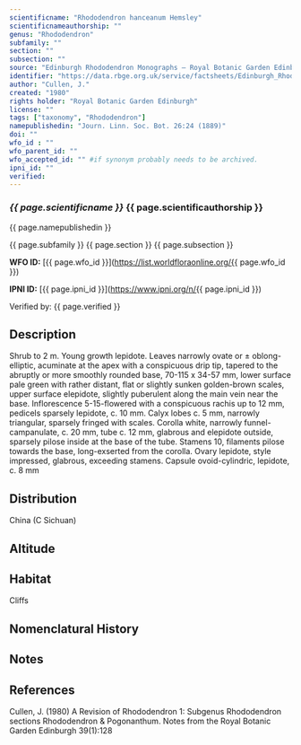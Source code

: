```yaml
---
scientificname: "Rhododendron hanceanum Hemsley"
scientificnameauthorship: ""
genus: "Rhododendron"
subfamily: ""
section: ""
subsection: ""
source: "Edinburgh Rhododendron Monographs – Royal Botanic Garden Edinburgh"
identifier: "https://data.rbge.org.uk/service/factsheets/Edinburgh_Rhododendron_Monographs.xhtml"
author: "Cullen, J."
created: "1980"
rights holder: "Royal Botanic Garden Edinburgh"
license: ""
tags: ["taxonomy", "Rhododendron"]
namepublishedin: "Journ. Linn. Soc. Bot. 26:24 (1889)"
doi: ""
wfo_id : ""
wfo_parent_id: ""
wfo_accepted_id: "" #if synonym probably needs to be archived.                      
ipni_id: ""
verified:
---
```

### _{{ page.scientificname }}_ {{ page.scientificauthorship }}
 {{ page.namepublishedin }}

{{ page.subfamily }} {{ page.section }} {{ page.subsection }}

**WFO ID:** [{{ page.wfo_id }}](https://list.worldfloraonline.org/{{ page.wfo_id }})

**IPNI ID:** [{{ page.ipni_id }}](https://www.ipni.org/n/{{ page.ipni_id }})

Verified by: {{ page.verified }}



## Description
Shrub to 2 m. Young growth lepidote. Leaves narrowly ovate or ± oblong-elliptic, acuminate at the apex with a conspicuous drip tip, tapered to the abruptly or more smoothly rounded base, 70-115 x 34-57 mm, lower surface pale green with rather distant, flat or slightly sunken golden-brown scales, upper surface elepidote, slightly puberulent along the main vein near the base. Inflorescence 5-15-flowered with a conspicuous rachis up to 12 mm, pedicels sparsely lepidote, c. 10 mm. Calyx lobes c. 5 mm, narrowly triangular, sparsely fringed with scales. Corolla white, narrowly funnel-campanulate, c. 20 mm, tube c. 12 mm, glabrous and elepidote outside, sparsely pilose inside at the base of the tube. Stamens 10, filaments pilose towards the base, long-exserted from the corolla. Ovary lepidote, style impressed, glabrous, exceeding stamens. Capsule ovoid-cylindric, lepidote, c. 8 mm

## Distribution
China (C Sichuan)

## Altitude


## Habitat
Cliffs

## Nomenclatural History

                       
## Notes


## References

Cullen, J. (1980) A Revision of Rhododendron 1: Subgenus Rhododendron sections Rhododendron & Pogonanthum. Notes from the Royal Botanic Garden Edinburgh 39(1):128
